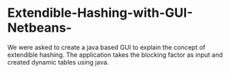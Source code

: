 # Extendible-Hashing-with-GUI-Netbeans-
We were asked to create a java based GUI to explain the concept of extendible hashing. 
The application takes the blocking factor as input and created dynamic tables using java. 
